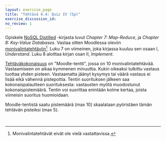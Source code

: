 ```yaml
---
layout: exercise_page
title: "Tehtävä 4.4: Quiz IV (5p)"
exercise_discussion_id: 
no_review: 1
---
```


Opiskele [NoSQL Distilled][reading] -kirjasta luvut  *Chapter 7: Map-Reduce*, ja *Chapter 8: Key-Value Databases*. Vastaa sitten Moodlessa oleviin [monivalintatehtäviin][quiz][^1]. Luku 7 on viimeinen, joka kirjassa kuuluu sen osaan I, *Understand*. Luku 8 aloittaa kirjan osan II, *Implement*. 

[reading]: /tkj2017s/viitteet/#nosql-distilled
[quiz]: #

[^1]: Monivalintatehtävät eivät ole vielä vastattavissa.


[Tehtäväkokonaisuus][quiz] on "Moodle-tentti", jossa on 10 monivalintatehtävää. Vastaamiseen on aikaa kymmenen minuuttia. Kukin oikeaksi tulkittu vastaus tuottaa yhden pisteen. Vastaamatta jäänyt kysymys tai väärä vastaus ei lisää eikä vähennä pistepottia. Tentin suorituksen jälkeen saa kokonaispalautteen suorituksesta: vastausten myötä muodostunut kokonaispistemäärä. Tentin voi suorittaa enintään kolme kertaa, joista viimeisin suoritus huomioidaan.

Moodle-tentistä saatu pistemäärä (max 10) skaalataan pyöristäen tämän tehtävän pisteiksi (max 5).

<br/>

